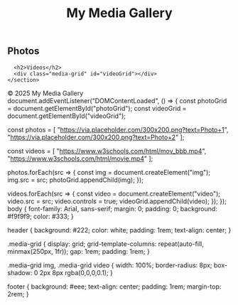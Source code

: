 
<html lang="en">
<head>
  <meta charset="UTF-8" />
  <meta name="viewport" content="width=device-width, initial-scale=1.0"/>
  <title>My Media Gallery</title>
  <link rel="stylesheet" href="style.css" />
</head>
<body>
  <header><h1>My Media Gallery</h1></header>
  <main>
    <section id="gallery">
      <h2>Photos</h2>
      <div class="media-grid" id="photoGrid"></div>

      <h2>Videos</h2>
      <div class="media-grid" id="videoGrid"></div>
    </section>
  </main>
  <footer>&copy; 2025 My Media Gallery</footer>
  <script src="script.js"></script>
</body>
</html>
document.addEventListener("DOMContentLoaded", () => {
  const photoGrid = document.getElementById("photoGrid");
  const videoGrid = document.getElementById("videoGrid");

  const photos = [
    "https://via.placeholder.com/300x200.png?text=Photo+1",
    "https://via.placeholder.com/300x200.png?text=Photo+2"
  ];

  const videos = [
    "https://www.w3schools.com/html/mov_bbb.mp4",
    "https://www.w3schools.com/html/movie.mp4"
  ];

  photos.forEach(src => {
    const img = document.createElement("img");
    img.src = src;
    photoGrid.appendChild(img);
  });

  videos.forEach(src => {
    const video = document.createElement("video");
    video.src = src;
    video.controls = true;
    videoGrid.appendChild(video);
  });
});
body {
  font-family: Arial, sans-serif;
  margin: 0;
  padding: 0;
  background: #f9f9f9;
  color: #333;
}

header {
  background: #222;
  color: white;
  padding: 1rem;
  text-align: center;
}

.media-grid {
  display: grid;
  grid-template-columns: repeat(auto-fill, minmax(250px, 1fr));
  gap: 1rem;
  padding: 1rem;
}

.media-grid img, .media-grid video {
  width: 100%;
  border-radius: 8px;
  box-shadow: 0 2px 8px rgba(0,0,0,0.1);
}

footer {
  background: #eee;
  text-align: center;
  padding: 1rem;
  margin-top: 2rem;
}
